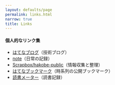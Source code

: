 ```yaml
---
layout: defaults/page
permalink: links.html
narrow: true
title: Links
---
```


#### 個人的なリンク集

- [はてなブログ](https://hakobe-tan.hatenablog.com)（技術ブログ）
- [note](https://note.com/hakobe)（日常の記録）
- [Scrapbox/hakobe-public](https://scrapbox.io/hakobe-public/)（情報収集と整理）
- [はてなブックマーク](https://b.hatena.ne.jp/hakobe_tan/)（時系列の公開ブックマーク）
- [読書メーター](https://bookmeter.com/users/969172)（読書記録）

